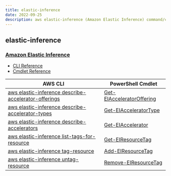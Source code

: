 ```yaml
---
title: elastic-inference
date: 2022-09-25
description: aws elastic-inference (Amazon Elastic Inference) command/cmdlet list.
---
```


## elastic-inference

### [Amazon Elastic Inference](https://aws.amazon.com/machine-learning/elastic-inference/)

* [CLI Reference](https://docs.aws.amazon.com/cli/latest/reference/elastic-inference/index.html)
* [Cmdlet Reference](https://docs.aws.amazon.com/powershell/latest/reference/items/ElasticInference_cmdlets.html)

|AWS CLI|PowerShell Cmdlet|
|----|----|
|[aws elastic-inference describe-accelerator-offerings](https://docs.aws.amazon.com/cli/latest/reference/elastic-inference/describe-accelerator-offerings.html)|[Get-EIAcceleratorOffering](https://docs.aws.amazon.com/powershell/latest/reference/items/Get-EIAcceleratorOffering.html)|
|[aws elastic-inference describe-accelerator-types](https://docs.aws.amazon.com/cli/latest/reference/elastic-inference/describe-accelerator-types.html)|[Get-EIAcceleratorType](https://docs.aws.amazon.com/powershell/latest/reference/items/Get-EIAcceleratorType.html)|
|[aws elastic-inference describe-accelerators](https://docs.aws.amazon.com/cli/latest/reference/elastic-inference/describe-accelerators.html)|[Get-EIAccelerator](https://docs.aws.amazon.com/powershell/latest/reference/items/Get-EIAccelerator.html)|
|[aws elastic-inference list-tags-for-resource](https://docs.aws.amazon.com/cli/latest/reference/elastic-inference/list-tags-for-resource.html)|[Get-EIResourceTag](https://docs.aws.amazon.com/powershell/latest/reference/items/Get-EIResourceTag.html)|
|[aws elastic-inference tag-resource](https://docs.aws.amazon.com/cli/latest/reference/elastic-inference/tag-resource.html)|[Add-EIResourceTag](https://docs.aws.amazon.com/powershell/latest/reference/items/Add-EIResourceTag.html)|
|[aws elastic-inference untag-resource](https://docs.aws.amazon.com/cli/latest/reference/elastic-inference/untag-resource.html)|[Remove-EIResourceTag](https://docs.aws.amazon.com/powershell/latest/reference/items/Remove-EIResourceTag.html)|

